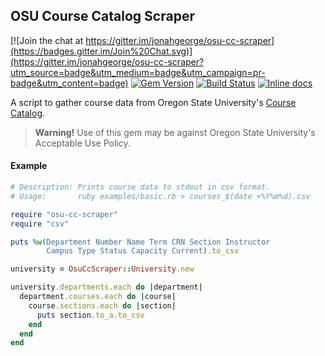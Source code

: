 ## OSU Course Catalog Scraper

[![Join the chat at https://gitter.im/jonahgeorge/osu-cc-scraper](https://badges.gitter.im/Join%20Chat.svg)](https://gitter.im/jonahgeorge/osu-cc-scraper?utm_source=badge&utm_medium=badge&utm_campaign=pr-badge&utm_content=badge)
[![Gem Version](https://badge.fury.io/rb/osu-cc-scraper.svg)](http://badge.fury.io/rb/osu-cc-scraper)
[![Build Status](https://travis-ci.org/jonahgeorge/osu-course-catalog.svg?branch=master)](https://travis-ci.org/jonahgeorge/osu-course-catalog)
[![Inline docs](https://img.shields.io/badge/docs-rubydoc-blue.svg)](http://www.rubydoc.info/gems/osu-cc-scraper/)

A script to gather course data from Oregon State University's [Course Catalog](http://catalog.oregonstate.edu/).

> **Warning!** Use of this gem may be against Oregon State University's Acceptable Use Policy.

#### Example
```ruby
# Description: Prints course data to stdout in csv format.
# Usage:       ruby examples/basic.rb > courses_$(date +%Y%m%d).csv

require "osu-cc-scraper"
require "csv"

puts %w(Department Number Name Term CRN Section Instructor
        Campus Type Status Capacity Current).to_csv

university = OsuCcScraper::University.new

university.departments.each do |department|
  department.courses.each do |course|
    course.sections.each do |section|
      puts section.to_a.to_csv
    end
  end
end
```
